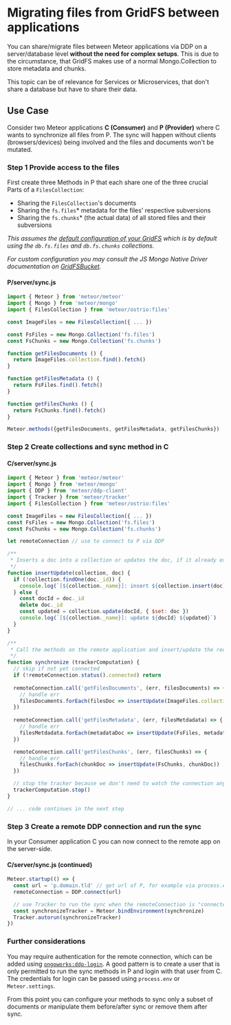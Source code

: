 # Migrating files from GridFS between applications

You can share/migrate files between Meteor applications via DDP on a server/database level **without the need for complex setups**.
This is due to the circumstance, that GridFS makes use of a normal Mongo.Collection to store metadata and chunks.

This topic can be of relevance for Services or Microservices, that don't share a database but have to share their data.

## Use Case

Consider two Meteor applications **C (Consumer)** and **P (Provider)** where C wants to synchronize all files from P.
The sync will happen without clients (browsers/devices) being involved and the files and documents won't be mutated.

### Step 1 Provide access to the files

First create three Methods in P that each share one of the three crucial Parts of a `FilesCollection`:

- Sharing the `FilesCollection`'s documents
- Sharing the `fs.files`* metadata for the files' respective subversions
- Sharing the `fs.chunks`* (the actual data) of all stored files and their subversions

*This assumes the [default configuration of your GridFS](https://github.com/VeliovGroup/Meteor-Files/wiki/GridFS-Integration) which is by default using the `db.fs.files` and `db.fs.chunks` collections.*

*For custom configuration you may consult the JS Mongo Native Driver documentation on [GridFSBucket](http://mongodb.github.io/node-mongodb-native/3.2/api/GridFSBucket.html).*

#### P/server/sync.js

```js
import { Meteor } from 'meteor/meteor'
import { Mongo } from 'meteor/mongo'
import { FilesCollection } from 'meteor/ostrio:files'

const ImageFiles = new FilesCollection({ ... })

const FsFiles = new Mongo.Collection('fs.files')
const FsChunks = new Mongo.Collection('fs.chunks')

function getFilesDocuments () {
  return ImageFiles.collection.find().fetch()
}

function getFilesMetadata () {
  return FsFiles.find().fetch()
}

function getFilesChunks () {
  return FsChunks.find().fetch()
}

Meteor.methods({getFilesDocuments, getFilesMetadata, getFilesChunks})
```

### Step 2 Create collections and sync method in C

#### C/server/sync.js

```js
import { Meteor } from 'meteor/meteor'
import { Mongo } from 'meteor/mongo'
import { DDP } from 'meteor/ddp-client'
import { Tracker } from 'meteor/tracker'
import { FilesCollection } from 'meteor/ostrio:files'

const ImageFiles = new FilesCollection({ ... })
const FsFiles = new Mongo.Collection('fs.files')
const FsChunks = new Mongo.Collection('fs.chunks')

let remoteConnection // use to connect to P via DDP

/**
 * Inserts a doc into a collection or updates the doc, if it already exists
 */
function insertUpdate(collection, doc) {
  if (!collection.findOne(doc._id)) {
    console.log(`[${collection._name}]: insert ${collection.insert(doc)}`)
  } else {
    const docId = doc._id
    delete doc._id
    const updated = collection.update(docId, { $set: doc })
    console.log(`[${collection._name}]: update ${docId} ${updated}`)
  }
}

/**
 * Call the methods on the remote application and insert/update the received documents
 */
function synchronize (trackerComputation) {
  // skip if not yet connected
  if (!remoteConnection.status().connected) return
  
  remoteConnection.call('getFilesDocuments', (err, filesDocuments) => {
    // handle err
    filesDocuments.forEach(filesDoc => insertUpdate(ImageFiles.collection, filesDoc))
  })
  
  remoteConnection.call('getFilesMetadata', (err, filesMetdadata) => {
    // handle err
    filesMetdadata.forEach(metadataDoc => insertUpdate(FsFiles, metadataDoc))
  })

  remoteConnection.call('getFilesChunks', (err, filesChunks) => {
    // handle err
    filesChunks.forEach(chunkDoc => insertUpdate(FsChunks, chunkDoc))
  })

  // stop the tracker because we don't need to watch the connection anymore
  trackerComputation.stop()
}

// ... code continues in the next step
```

### Step 3 Create a remote DDP connection and run the sync

In your Consumer application C you can now connect to the remote app on the server-side.

#### C/server/sync.js (continued)

```javascript
Meteor.startup(() => {
  const url = 'p.domain.tld' // get url of P, for example via process.env or Meteor.settings
  remoteConnection = DDP.connect(url)

  // use Tracker to run the sync when the remoteConnection is "connected"
  const synchronizeTracker = Meteor.bindEnvironment(synchronize)
  Tracker.autorun(synchronizeTracker)
})

```

### Further considerations

You may require authentication for the remote connection, which can be added using [`ongoworks:ddp-login`](https://github.com/reactioncommerce/meteor-ddp-login).
A good pattern is to create a user that is only permitted to run the sync methods in P and login with that user from C. The credentials for login can be passed using `process.env` or `Meteor.settings`.

From this point you can configure your methods to sync only a subset of documents or manipulate them before/after sync or remove them after sync.
